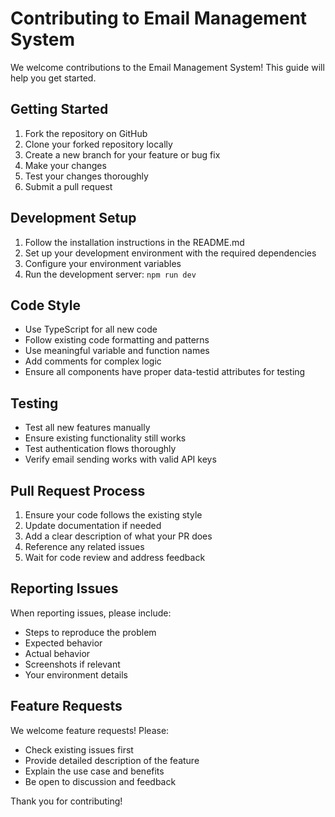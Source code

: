 # Contributing to Email Management System

We welcome contributions to the Email Management System! This guide will help you get started.

## Getting Started

1. Fork the repository on GitHub
2. Clone your forked repository locally
3. Create a new branch for your feature or bug fix
4. Make your changes
5. Test your changes thoroughly
6. Submit a pull request

## Development Setup

1. Follow the installation instructions in the README.md
2. Set up your development environment with the required dependencies
3. Configure your environment variables
4. Run the development server: `npm run dev`

## Code Style

- Use TypeScript for all new code
- Follow existing code formatting and patterns
- Use meaningful variable and function names
- Add comments for complex logic
- Ensure all components have proper data-testid attributes for testing

## Testing

- Test all new features manually
- Ensure existing functionality still works
- Test authentication flows thoroughly
- Verify email sending works with valid API keys

## Pull Request Process

1. Ensure your code follows the existing style
2. Update documentation if needed
3. Add a clear description of what your PR does
4. Reference any related issues
5. Wait for code review and address feedback

## Reporting Issues

When reporting issues, please include:
- Steps to reproduce the problem
- Expected behavior
- Actual behavior
- Screenshots if relevant
- Your environment details

## Feature Requests

We welcome feature requests! Please:
- Check existing issues first
- Provide detailed description of the feature
- Explain the use case and benefits
- Be open to discussion and feedback

Thank you for contributing!